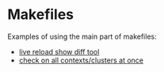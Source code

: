 # Makefiles

Examples of using the main part of makefiles:

- [live reload show diff tool](watch.md)
- [check on all contexts/clusters at once](all.md)

